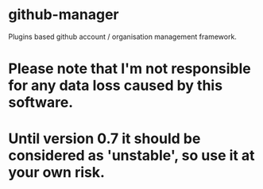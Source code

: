 # github-manager
Plugins based github account / organisation management framework.

# Please note that I'm not responsible for any data loss caused by this software.
# Until version 0.7 it should be considered as 'unstable', so use it at your own risk.
